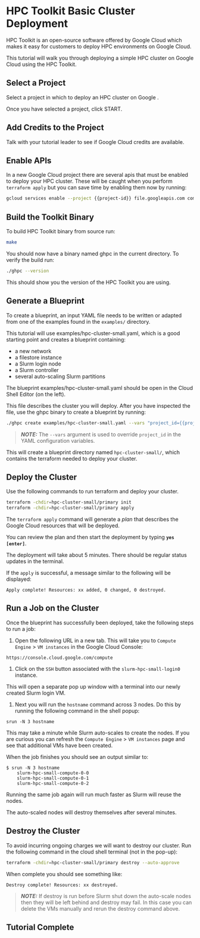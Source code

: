 # HPC Toolkit Basic Cluster Deployment

HPC Toolkit is an open-source software offered by Google Cloud which makes it
easy for customers to deploy HPC environments on Google Cloud.

This tutorial will walk you through deploying a simple HPC cluster on Google
Cloud using the HPC Toolkit.

## Select a Project

Select a project in which to deploy an HPC cluster on Google .

<walkthrough-project-setup billing="true"></walkthrough-project-setup>

Once you have selected a project, click START.

## Add Credits to the Project

Talk with your tutorial leader to see if Google Cloud credits are available.

## Enable APIs

In a new Google Cloud project there are several apis that must be enabled to
deploy your HPC cluster. These will be caught when you perform `terraform apply`
but you can save time by enabling them now by running:

```bash
gcloud services enable --project {{project-id}} file.googleapis.com compute.googleapis.com 
```

<!-- Tried the native way to do this and it timed out. Leaving comment here for future reference. -->
<!-- <walkthrough-enable-apis apis="file.googleapis.com,compute.googleapis.com"></walkthrough-enable-apis> -->

## Build the Toolkit Binary

To build HPC Toolkit binary from source run:

```bash
make
```

You should now have a binary named ghpc in the current directory. To verify the
build run:

```bash
./ghpc --version
```

This should show you the version of the HPC Toolkit you are using.

## Generate a Blueprint

To create a blueprint, an input YAML file needs to be written or adapted from
one of the examples found in the `examples/` directory.

This tutorial will use examples/hpc-cluster-small.yaml, which is a good starting
point and creates a blueprint containing:

* a new network
* a filestore instance
* a Slurm login node
* a Slurm controller
* several auto-scaling Slurm partitions

The blueprint examples/hpc-cluster-small.yaml should be open in the Cloud Shell
Editor (on the left).

This file describes the cluster you will deploy. After you have inspected the
file, use the ghpc binary to create a blueprint by running:

```bash
./ghpc create examples/hpc-cluster-small.yaml --vars "project_id={{project-id}}"
```

> **_NOTE:_** The `--vars` argument is used to override `project_id` in the YAML
> configuration variables.

This will create a blueprint directory named `hpc-cluster-small/`, which
contains the terraform needed to deploy your cluster.

## Deploy the Cluster

Use the following commands to run terraform and deploy your cluster.

```bash
terraform -chdir=hpc-cluster-small/primary init
terraform -chdir=hpc-cluster-small/primary apply
```

The `terraform apply` command will generate a _plan_ that describes the Google
Cloud resources that will be deployed.

You can review the plan and then start the deployment by typing
**`yes [enter]`**.

The deployment will take about 5 minutes. There should be regular status updates
in the terminal.

If the `apply` is successful, a message similar to the following will be
displayed:

<!-- Note: Bash blocks give "copy to cloud shell" option.  -->
<!-- "shell" or "text" is used in places where command should not be run in cloud shell. -->

```shell
Apply complete! Resources: xx added, 0 changed, 0 destroyed.
```

## Run a Job on the Cluster

Once the blueprint has successfully been deployed, take the following steps to
run a job:

1. Open the following URL in a new tab. This will take you to `Compute Engine` >
   `VM instances` in the Google Cloud Console:

<!-- Note: Cannot embed links in Google Cloud tutorial. Tried markdown and html -->

```text
https://console.cloud.google.com/compute
```

<!-- Note: gcloud ssh does not work for cloud shell for google internal projects. -->
<!-- Tutorial opts to use UI instead -->

1. Click on the `SSH` button associated with the `slurm-hpc-small-login0`
   instance.

This will open a separate pop up window with a terminal into our newly created
Slurm login VM.

1. Next you will run the `hostname` command across 3 nodes. Do this by running
   the following command in the shell popup:

```shell
srun -N 3 hostname
```

This may take a minute while Slurm auto-scales to create the nodes. If you are
curious you can refresh the `Compute Engine` > `VM instances` page and see that
additional VMs have been created.

When the job finishes you should see an output similar to:

```shell
$ srun -N 3 hostname
    slurm-hpc-small-compute-0-0
    slurm-hpc-small-compute-0-1
    slurm-hpc-small-compute-0-2
```

Running the same job again will run much faster as Slurm will reuse the nodes.

The auto-scaled nodes will destroy themselves after several minutes.

## Destroy the Cluster

To avoid incurring ongoing charges we will want to destroy our cluster. Run the
following command in the cloud shell terminal (not in the pop-up):

```bash
terraform -chdir=hpc-cluster-small/primary destroy --auto-approve
```

When complete you should see something like:

```shell
Destroy complete! Resources: xx destroyed.
```

> **_NOTE:_** If destroy is run before Slurm shut down the auto-scale nodes then
> they will be left behind and destroy may fail. In this case you can delete the
> VMs manually and rerun the destroy command above.

## Tutorial Complete

<walkthrough-conclusion-trophy></walkthrough-conclusion-trophy>
